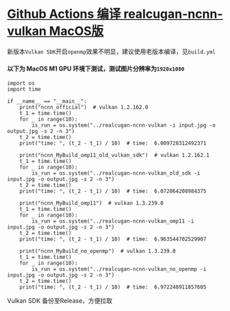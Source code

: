 # [Github Actions 编译 realcugan-ncnn-vulkan MacOS版](https://github.com/Tohrusky/realcugan-ncnn-vulkan/actions)

新版本```Vulkan SDK```开启```openmp```效果不明显，建议使用老版本编译，见```build.yml```


#### 以下为 MacOS M1 GPU 环境下测试，测试图片分辨率为```1920x1080```
```
import os
import time

if __name__ == "__main__":
    print("ncnn_official")  # vulkan 1.2.162.0
    t_1 = time.time()
    for _ in range(10):
        is_run = os.system("../realcugan-ncnn-vulkan -i input.jpg -o output.jpg -s 2 -n 3")
    t_2 = time.time()
    print("time: ", (t_2 - t_1) / 10)  # time:  6.009728312492371

    print("ncnn_MyBuild_omp11_old_vulkan_sdk")  # vulkan 1.2.162.1
    t_1 = time.time()
    for _ in range(10):
        is_run = os.system("../realcugan-ncnn-vulkan_old_sdk -i input.jpg -o output.jpg -s 2 -n 3")
    t_2 = time.time()
    print("time: ", (t_2 - t_1) / 10)  # time:  6.072064208984375

    print("ncnn_MyBuild_omp11")  # vulkan 1.3.239.0
    t_1 = time.time()
    for _ in range(10):
        is_run = os.system("../realcugan-ncnn-vulkan_omp11 -i input.jpg -o output.jpg -s 2 -n 3")
    t_2 = time.time()
    print("time: ", (t_2 - t_1) / 10)  # time:  6.963544702529907

    print("ncnn_MyBuild_no_openmp")  # vulkan 1.3.239.0
    t_1 = time.time()
    for _ in range(10):
        is_run = os.system("../realcugan-ncnn-vulkan_no_openmp -i input.jpg -o output.jpg -s 2 -n 3")
    t_2 = time.time()
    print("time: ", (t_2 - t_1) / 10)  # time:  6.972248911857605
 ```
 
 Vulkan SDK 备份至Release，方便拉取
